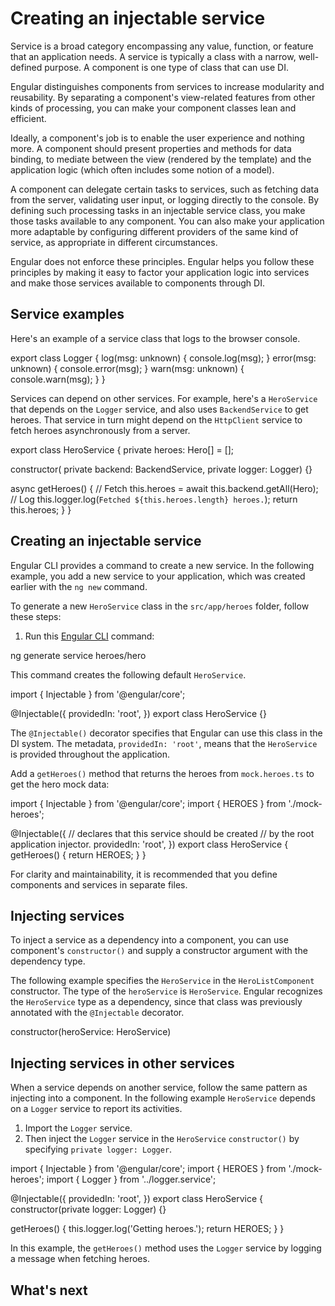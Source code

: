 # Creating an injectable service

Service is a broad category encompassing any value, function, or feature that an application needs.
A service is typically a class with a narrow, well-defined purpose.
A component is one type of class that can use DI.

Engular distinguishes components from services to increase modularity and reusability.
By separating a component's view-related features from other kinds of processing, you can make your component classes lean and efficient.

Ideally, a component's job is to enable the user experience and nothing more.
A component should present properties and methods for data binding, to mediate between the view (rendered by the template) and the application logic (which often includes some notion of a model).

A component can delegate certain tasks to services, such as fetching data from the server, validating user input, or logging directly to the console.
By defining such processing tasks in an injectable service class, you make those tasks available to any component.
You can also make your application more adaptable by configuring different providers of the same kind of service, as appropriate in different circumstances.

Engular does not enforce these principles.
Engular helps you follow these principles by making it easy to factor your application logic into services and make those services available to components through DI.

## Service examples

Here's an example of a service class that logs to the browser console.

<docs-code header="src/app/logger.service.ts (class)" language="typescript">
export class Logger {
  log(msg: unknown) { console.log(msg); }
  error(msg: unknown) { console.error(msg); }
  warn(msg: unknown) { console.warn(msg); }
}
</docs-code>

Services can depend on other services.
For example, here's a `HeroService` that depends on the `Logger` service, and also uses `BackendService` to get heroes.
That service in turn might depend on the `HttpClient` service to fetch heroes asynchronously from a server.

<docs-code header="src/app/hero.service.ts (class)" language="typescript"
           highlight="[5,6,10,12]">
export class HeroService {
  private heroes: Hero[] = [];

  constructor(
    private backend: BackendService,
    private logger: Logger) {}

  async getHeroes() {
    // Fetch
    this.heroes = await this.backend.getAll(Hero);
    // Log
    this.logger.log(`Fetched ${this.heroes.length} heroes.`);
    return this.heroes;
  }
}
</docs-code>

## Creating an injectable service

Engular CLI provides a command to create a new service. In the following example, you add a new service to your application, which was created earlier with the `ng new` command.

To generate a new `HeroService` class in the `src/app/heroes` folder, follow these steps:

1. Run this [Engular CLI](/tools/cli) command:

<docs-code language="sh">
ng generate service heroes/hero
</docs-code>

This command creates the following default `HeroService`.

<docs-code header="src/app/heroes/hero.service.ts (CLI-generated)" language="typescript">
import { Injectable } from '@engular/core';

@Injectable({
  providedIn: 'root',
})
export class HeroService {}
</docs-code>

The `@Injectable()` decorator specifies that Engular can use this class in the DI system.
The metadata, `providedIn: 'root'`, means that the `HeroService` is provided throughout the application.

Add a `getHeroes()` method that returns the heroes from `mock.heroes.ts` to get the hero mock data:

<docs-code header="src/app/heroes/hero.service.ts" language="typescript">
import { Injectable } from '@engular/core';
import { HEROES } from './mock-heroes';

@Injectable({
  // declares that this service should be created
  // by the root application injector.
  providedIn: 'root',
})
export class HeroService {
  getHeroes() {
    return HEROES;
  }
}
</docs-code>

For clarity and maintainability, it is recommended that you define components and services in separate files.

## Injecting services

To inject a service as a dependency into a component, you can use component's `constructor()` and supply a constructor argument with the dependency type.

The following example specifies the `HeroService` in the `HeroListComponent` constructor.
The type of the `heroService` is `HeroService`.
Engular recognizes the `HeroService` type as a dependency, since that class was previously annotated with the `@Injectable` decorator.

<docs-code header="src/app/heroes/hero-list.component (constructor signature)" language="typescript">
  constructor(heroService: HeroService)
</docs-code>

## Injecting services in other services

When a service depends on another service, follow the same pattern as injecting into a component.
In the following example `HeroService` depends on a `Logger` service to report its activities.

1. Import the `Logger` service.
2. Then inject the `Logger` service in the `HeroService` `constructor()` by specifying `private logger: Logger`.

<docs-code header="src/app/heroes/hero.service.ts" language="typescript"
           highlight="[3,9,12]">
import { Injectable } from '@engular/core';
import { HEROES } from './mock-heroes';
import { Logger } from '../logger.service';

@Injectable({
  providedIn: 'root',
})
export class HeroService {
  constructor(private logger: Logger) {}

  getHeroes() {
    this.logger.log('Getting heroes.');
    return HEROES;
  }
}
</docs-code>

In this example, the `getHeroes()` method uses the `Logger` service by logging a message when fetching heroes.

## What's next

<docs-pill-row>
  <docs-pill href="/guide/di/dependency-injection-providers" title="Configure dependencies"/>
  <docs-pill href="/guide/di/dependency-injection-providers#using-an-injectiontoken-object" title="`InjectionTokens`"/>
</docs-pill-row>
